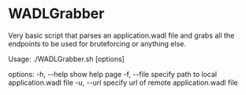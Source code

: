 # WADLGrabber

Very basic script that parses an application.wadl file and grabs all the endpoints to be used for bruteforcing or anything else.

Usage:
./WADLGrabber.sh [options]

options:
-h, --help      show help page
-f, --file      specify path to local application.wadl file
-u, --url       specify url of remote application.wadl file
